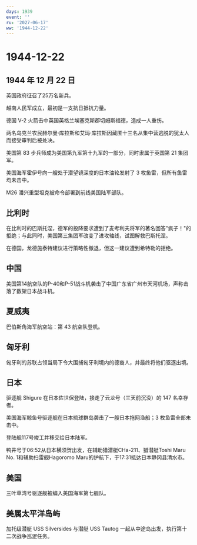 ```yaml
---
days: 1939
event: ''
ru: '2027-06-17'
ww: '1944-12-22'
---
```


# 1944-12-22

## 1944 年 12 月 22 日

英国政府征召了25万名新兵。

越南人民军成立，最初是一支抗日抵抗力量。

德国 V-2 火箭击中英国英格兰埃塞克斯郡切姆斯福德，造成一人重伤。

两名乌克兰农民赫尔曼·库拉斯和艾玛·库拉斯因藏匿十三名从集中营逃脱的犹太人而接受审判后被处决。

美国第 83 步兵师成为美国第九军第十九军的一部分，同时隶属于英国第 21
集团军。

美国海军霍伊号向一艘处于潜望镜深度的日本油轮发射了 3
枚鱼雷，但所有鱼雷均未击中。

M26 潘兴重型坦克被命令部署到前线美国陆军部队。

## 比利时

在比利时的巴斯托涅，德军的投降要求遭到了麦考利夫将军的著名回答"疯子！"的拒绝；与此同时，美国第三集团军改变了进攻轴线，试图解救巴斯托涅。

在德国，龙德施泰特建议进行策略性撤退，但这一建议遭到希特勒的拒绝。

## 中国

美国第14航空队的P-40和P-51战斗机袭击了中国广东省广州市天河机场，声称击落了数架日本战斗机。

## 夏威夷

巴伯斯角海军航空站：第 43 航空队登机。

## 匈牙利

匈牙利的苏联占领当局下令大围捕匈牙利境内的德裔人，并最终将他们驱逐出境。

## 日本

驱逐舰 Shigure 在日本佐世保登陆，接走了云龙号（三天前沉没）的 147
名幸存者。

美国海军鲸鱼号驱逐舰在日本琉球群岛袭击了一艘日本拖网渔船；3
枚鱼雷全部未击中。

登陆舰117号竣工并移交给日本陆军。

鸭井号于06:52从日本横须贺出发，在辅助猎潜艇CHa-211、猎潜艇Toshi Maru No.
1和辅助扫雷舰Hagoromo Maru的护航下，于17:31抵达日本静冈县清水市。

## 美国

三叶草湾号驱逐舰被编入美国海军第七舰队。

## 美属太平洋岛屿

加托级潜艇 USS Silversides 与潜艇 USS Tautog
一起从中途岛出发，执行第十二次战争巡逻任务。